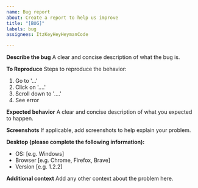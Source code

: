 ```yaml
---
name: Bug report
about: Create a report to help us improve
title: "[BUG]"
labels: bug
assignees: ItzKeyHeyHeymanCode

---
```


**Describe the bug**
A clear and concise description of what the bug is.

**To Reproduce**
Steps to reproduce the behavior:
1. Go to '...'
2. Click on '....'
3. Scroll down to '....'
4. See error

**Expected behavior**
A clear and concise description of what you expected to happen.

**Screenshots**
If applicable, add screenshots to help explain your problem.

**Desktop (please complete the following information):**
 - OS: [e.g. Windows]
 - Browser [e.g. Chrome, Firefox, Brave]
 - Version [e.g. 1.2.2]

**Additional context**
Add any other context about the problem here.
